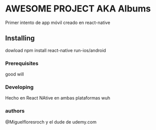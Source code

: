 # AWESOME PROJECT AKA Albums

Primer intento de app móvil creado en react-native

## Installing

dowload
npm install
react-native run-ios/android

### Prerequisites

good will

### Developing

Hecho en React NAtive en ambas plataformas wuh

### authors

@Miguelfloresroch y el dude de udemy.com


